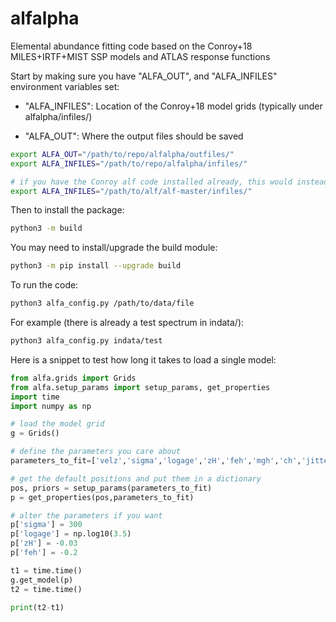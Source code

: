 # alfalpha
Elemental abundance fitting code based on the Conroy+18 MILES+IRTF+MIST SSP models and ATLAS response functions

Start by making sure you have "ALFA_OUT", and "ALFA_INFILES" environment variables set:

- "ALFA_INFILES": Location of the Conroy+18 model grids (typically under alfalpha/infiles/)

- "ALFA_OUT": Where the output files should be saved

``` bash
export ALFA_OUT="/path/to/repo/alfalpha/outfiles/"
export ALFA_INFILES="/path/to/repo/alfalpha/infiles/"

# if you have the Conroy alf code installed already, this would instead look something like:
export ALFA_INFILES="/path/to/alf/alf-master/infiles/"
```

Then to install the package:
``` bash
python3 -m build
```

You may need to install/upgrade the build module:
``` bash
python3 -m pip install --upgrade build
```

To run the code:

``` bash
python3 alfa_config.py /path/to/data/file
```

For example (there is already a test spectrum in indata/):
``` bash
python3 alfa_config.py indata/test
```


Here is a snippet to test how long it takes to load a single model:

``` python
from alfa.grids import Grids
from alfa.setup_params import setup_params, get_properties
import time
import numpy as np

# load the model grid
g = Grids()

# define the parameters you care about
parameters_to_fit=['velz','sigma','logage','zH','feh','mgh','ch','jitter']

# get the default positions and put them in a dictionary
pos, priors = setup_params(parameters_to_fit)
p = get_properties(pos,parameters_to_fit)

# alter the parameters if you want
p['sigma'] = 300
p['logage'] = np.log10(3.5)
p['zH'] = -0.03
p['feh'] = -0.2

t1 = time.time()
g.get_model(p)
t2 = time.time()

print(t2-t1)
```
